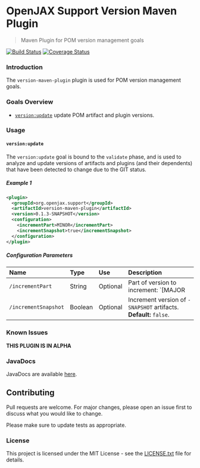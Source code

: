 # OpenJAX Support Version Maven Plugin

> Maven Plugin for POM version management goals

[![Build Status](https://travis-ci.org/openjax/version-maven-plugin.png)](https://travis-ci.org/openjax/version-maven-plugin)
[![Coverage Status](https://coveralls.io/repos/github/openjax/version-maven-plugin/badge.svg)](https://coveralls.io/github/openjax/version-maven-plugin)

### Introduction

The `version-maven-plugin` plugin is used for POM version management goals.

### Goals Overview

* [`version:update`](#versionupdate) update POM artifact and plugin versions.

### Usage

#### `version:update`

The `version:update` goal is bound to the `validate` phase, and is used to analyze and update versions of artifacts and plugins (and their dependents) that have been detected to change due to the GIT status.

##### Example 1

```xml
<plugin>
  <groupId>org.openjax.support</groupId>
  <artifactId>version-maven-plugin</artifactId>
  <version>0.1.3-SNAPSHOT</version>
  <configuration>
    <incrementPart>MINOR</incrementPart>
    <incrementSnapshot>true</incrementSnapshot>
  </configuration>
</plugin>
```

##### Configuration Parameters

| Name                 | Type    | Use      | Description                                                                |
|:---------------------|:--------|:---------|:---------------------------------------------------------------------------|
| `/incrementPart`     | String  | Optional | Part of version to increment: `[MAJOR|MINOR|PATCH]`. **Default:** `PATCH`. |
| `/incrementSnapshot` | Boolean | Optional | Increment version of `-SNAPSHOT` artifacts. **Default:** `false`.          |

### Known Issues

**THIS PLUGIN IS IN ALPHA**

### JavaDocs

JavaDocs are available [here](https://support.openjax.org/version-maven-archetype/apidocs/).

## Contributing

Pull requests are welcome. For major changes, please open an issue first to discuss what you would like to change.

Please make sure to update tests as appropriate.

### License

This project is licensed under the MIT License - see the [LICENSE.txt](LICENSE.txt) file for details.

[mvn-plugin]: https://img.shields.io/badge/mvn-plugin-lightgrey.svg